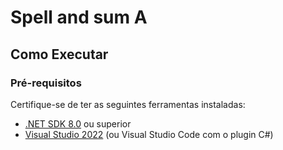 # Spell and sum A

## Como Executar

### Pré-requisitos

Certifique-se de ter as seguintes ferramentas instaladas:

- [.NET SDK 8.0](https://dotnet.microsoft.com/download/dotnet/8.0) ou superior
- [Visual Studio 2022](https://visualstudio.microsoft.com/downloads/) (ou Visual Studio Code com o plugin C#)
